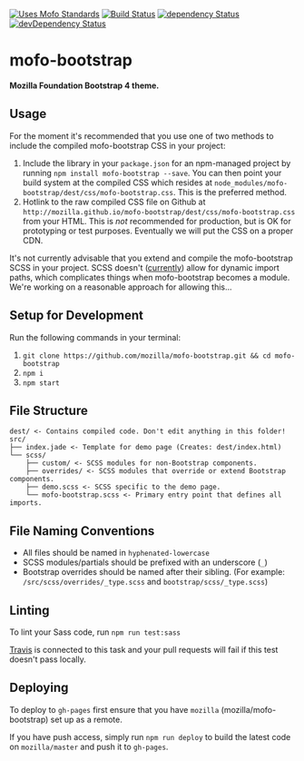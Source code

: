 [![Uses Mofo Standards](https://MozillaFoundation.github.io/mofo-standards/badge.svg)](https://github.com/MozillaFoundation/mofo-standards)
[![Build Status](https://travis-ci.org/mozilla/mofo-bootstrap.svg?branch=master)](https://travis-ci.org/mozilla/mofo-bootstrap)
[![dependency Status](https://img.shields.io/david/mozilla/mofo-bootstrap.svg)](https://david-dm.org/mozilla/mofo-bootstrap#info=dependencies)
[![devDependency Status](https://img.shields.io/david/dev/mozilla/mofo-bootstrap.svg)](https://david-dm.org/mozilla/mofo-bootstrap#info=devDependencies)

# mofo-bootstrap

**Mozilla Foundation Bootstrap 4 theme.**

## Usage

For the moment it's recommended that you use one of two methods to include the compiled mofo-bootstrap CSS in your project:

1. Include the library in your `package.json` for an npm-managed project by running `npm install mofo-bootstrap --save`. You can then point your build system at the compiled CSS which resides at `node_modules/mofo-bootstrap/dest/css/mofo-bootstrap.css`. This is the preferred method.
2. Hotlink to the raw compiled CSS file on Github at `http://mozilla.github.io/mofo-bootstrap/dest/css/mofo-bootstrap.css` from your HTML. This is *not* recommended for production, but is OK for prototyping or test purposes. Eventually we will put the CSS on a proper CDN.

It's not currently advisable that you extend and compile the mofo-bootstrap SCSS in your project. SCSS doesn't ([currently](https://github.com/sass/sass/issues/739)) allow for dynamic import paths, which complicates things when mofo-bootstrap becomes a module. We're working on a reasonable approach for allowing this...

## Setup for Development

Run the following commands in your terminal:

1. `git clone https://github.com/mozilla/mofo-bootstrap.git && cd mofo-bootstrap`
2. `npm i`
3. `npm start`

## File Structure

```
dest/ <- Contains compiled code. Don't edit anything in this folder!
src/
├── index.jade <- Template for demo page (Creates: dest/index.html)
└── scss/
    ├── custom/ <- SCSS modules for non-Bootstrap components.
    ├── overrides/ <- SCSS modules that override or extend Bootstrap components.
    ├── demo.scss <- SCSS specific to the demo page.
    └── mofo-bootstrap.scss <- Primary entry point that defines all imports.
```

## File Naming Conventions

- All files should be named in `hyphenated-lowercase`
- SCSS modules/partials should be prefixed with an underscore (`_`)
- Bootstrap overrides should be named after their sibling. (For example: `/src/scss/overrides/_type.scss` and `bootstrap/scss/_type.scss`)

## Linting

To lint your Sass code, run `npm run test:sass`

[Travis](https://travis-ci.org/mozilla/mofo-bootstrap) is connected to this task and your pull requests will fail if this test doesn't pass locally.

## Deploying

To deploy to `gh-pages` first ensure that you have `mozilla` (mozilla/mofo-bootstrap) set up as a remote.

If you have push access, simply run `npm run deploy` to build the latest code on `mozilla/master` and push it to `gh-pages`.
